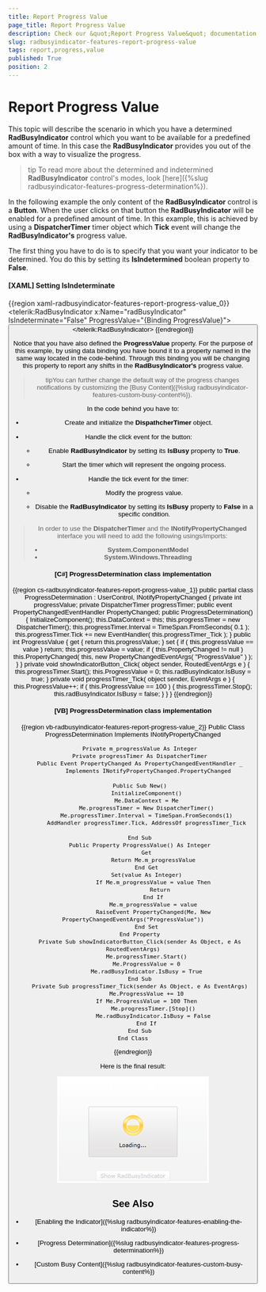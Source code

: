 ```yaml
---
title: Report Progress Value
page_title: Report Progress Value
description: Check our &quot;Report Progress Value&quot; documentation article for the RadBusyIndicator {{ site.framework_name }} control.
slug: radbusyindicator-features-report-progress-value
tags: report,progress,value
published: True
position: 2
---
```


# Report Progress Value

This topic will describe the scenario in which you have a determined __RadBusyIndicator__ control which you want to be available for a predefined amount of time. In this case the __RadBusyIndicator__ provides you out of the box with a way to visualize the progress.

>tip To read more about the determined and indetermined __RadBusyIndicator__ control's modes, look [here]({%slug radbusyindicator-features-progress-determination%}).

In the following example the only content of the __RadBusyIndicator__ control is a __Button__. When the user clicks on that button the __RadBusyIndicator__ will be enabled for a predefined amount of time. In this example, this is achieved by using a __DispatcherTimer__ timer object which __Tick__ event will change the __RadBusyIndicator's__ progress value.

The first thing you have to do is to specify that you want your indicator to be determined. You do this by setting its __IsIndetermined__ boolean property to __False__.

#### __[XAML] Setting IsIndeterminate__

{{region xaml-radbusyindicator-features-report-progress-value_0}}
	<telerik:RadBusyIndicator x:Name="radBusyIndicator" 
	                          IsIndeterminate="False" 
	                          ProgressValue="{Binding ProgressValue}">
	    <Grid>               
	        <Button Content="Show RadBusyIndicator"
	                VerticalAlignment="Bottom"
	                Click="showIndicatorButton_Click" />
	    </Grid>
	</telerik:RadBusyIndicator>
{{endregion}}

Notice that you have also defined the __ProgressValue__ property. For the purpose of this example, by using data binding you have bound it to a property named in the same way located in the code-behind. Through this binding you will be changing this property to report any shifts in the __RadBusyIndicator's__ progress value. 

>tipYou can further change the default way of the progress changes notifications by customizing the [Busy Content]({%slug radbusyindicator-features-custom-busy-content%}).

In the code behind you have to:

* Create and initialize the __DispathcherTimer__ object.

* Handle the click event for the button:          	

	* Enable __RadBusyIndicator__ by setting its __IsBusy__ property to __True__.

	* Start the timer which will represent the ongoing process.

* Handle the tick event for the timer:          	

	* Modify the progress value.

	* Disable the __RadBusyIndicator__ by setting its __IsBusy__ property to __False__ in a specific condition.

>In order to use the __DispatcherTimer__ and the __INotifyPropertyChanged__ interface you will need to add the following usings/imports: 
>* __System.ComponentModel__
>* __System.Windows.Threading__

#### __[C#] ProgressDetermination class implementation__

{{region cs-radbusyindicator-features-report-progress-value_1}}
	public partial class ProgressDetermination : UserControl, INotifyPropertyChanged
	{
	    private int progressValue;
	    private DispatcherTimer progressTimer;
	    public event PropertyChangedEventHandler PropertyChanged;
	    public ProgressDetermination()
	    {
	        InitializeComponent();
	        this.DataContext = this;
	        this.progressTimer = new DispatcherTimer();
	        this.progressTimer.Interval = TimeSpan.FromSeconds( 0.1 );
	        this.progressTimer.Tick += new EventHandler( this.progressTimer_Tick );
	    }
	    public int ProgressValue
	    {
	        get
	        {
	            return this.progressValue;
	        }
	        set
	        {
	            if ( this.progressValue == value )
	                return;
	            this.progressValue = value;
	            if ( this.PropertyChanged != null )
	                this.PropertyChanged( this, new PropertyChangedEventArgs( "ProgressValue" ) );
	        }
	    }
	    private void showIndicatorButton_Click( object sender, RoutedEventArgs e )
	    {
	        this.progressTimer.Start();
	        this.ProgressValue = 0;
	        this.radBusyIndicator.IsBusy = true;
	    }
	    private void progressTimer_Tick( object sender, EventArgs e )
	    {
	        this.ProgressValue++;
	        if ( this.ProgressValue == 100 )
	        {
	            this.progressTimer.Stop();
	            this.radBusyIndicator.IsBusy = false;
	        }
	    }
	}
{{endregion}}

#### __[VB] ProgressDetermination class implementation__

{{region vb-radbusyindicator-features-report-progress-value_2}}
	Public Class ProgressDetermination
		Implements INotifyPropertyChanged
	
		Private m_progressValue As Integer
		Private progressTimer As DispatcherTimer
		Public Event PropertyChanged As PropertyChangedEventHandler _
			 Implements INotifyPropertyChanged.PropertyChanged
	
		Public Sub New()
			InitializeComponent()
			Me.DataContext = Me
			Me.progressTimer = New DispatcherTimer()
			Me.progressTimer.Interval = TimeSpan.FromSeconds(1)
			AddHandler progressTimer.Tick, AddressOf progressTimer_Tick
	
		End Sub
		Public Property ProgressValue() As Integer
			Get
				Return Me.m_progressValue
			End Get
			Set(value As Integer)
				If Me.m_progressValue = value Then
					Return
				End If
				Me.m_progressValue = value
				RaiseEvent PropertyChanged(Me, New PropertyChangedEventArgs("ProgressValue"))
			End Set
		End Property
		Private Sub showIndicatorButton_Click(sender As Object, e As RoutedEventArgs)
			Me.progressTimer.Start()
			Me.ProgressValue = 0
			Me.radBusyIndicator.IsBusy = True
		End Sub
		Private Sub progressTimer_Tick(sender As Object, e As EventArgs)
			Me.ProgressValue += 10
			If Me.ProgressValue = 100 Then
				Me.progressTimer.[Stop]()
				Me.radBusyIndicator.IsBusy = False
			End If
		End Sub
	End Class
{{endregion}}

Here is the final result:

![](images/radbusyindicator_features_report_progress_value_010.png)

## See Also

 * [Enabling the Indicator]({%slug radbusyindicator-features-enabling-the-indicator%})

 * [Progress Determination]({%slug radbusyindicator-features-progress-determination%})

 * [Custom Busy Content]({%slug radbusyindicator-features-custom-busy-content%})
